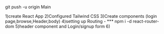 git push -u origin Main


1)create React App
2)Configured Tailwind CSS
3)Create components (login page,browse,Header,body)
4)setting up Routing - *** npm i -d react-router-dom
5)header component and Login/signup form
6)